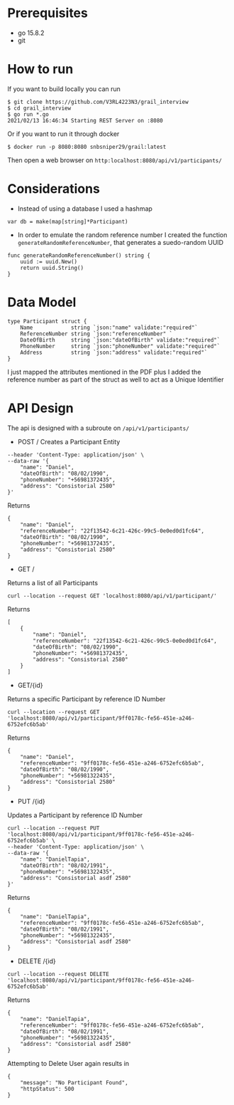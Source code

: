 # Prerequisites

- go 15.8.2
- git


# How to run

If you want to build locally you can run 
```
$ git clone https://github.com/V3RL4223N3/grail_interview
$ cd grail_interview
$ go run *.go
2021/02/13 16:46:34 Starting REST Server on :8080
```

Or if you want to run it through docker

```
$ docker run -p 8080:8080 snbsniper29/grail:latest
```

Then open a web browser on `http:localhost:8080/api/v1/participants/`

# Considerations

- Instead of using a database I used a hashmap
```
var db = make(map[string]*Participant)
```

- In order to emulate the random reference number I created the function `generateRandomReferenceNumber`, that generates a suedo-random UUID 
```
func generateRandomReferenceNumber() string {
	uuid := uuid.New()
	return uuid.String()
}

```

# Data Model

```
type Participant struct {
	Name            string `json:"name" validate:"required"`
	ReferenceNumber string `json:"referenceNumber" `
	DateOfBirth     string `json:"dateOfBirth" validate:"required"`
	PhoneNumber     string `json:"phoneNumber" validate:"required"`
	Address         string `json:"address" validate:"required"`
}
```
I just mapped the attributes mentioned in the PDF plus I added the reference number as part of the struct as well to act as a Unique Identifier


# API Design

The api is designed with a subroute on `/api/v1/participants/`

- POST /
Creates a Participant Entity


```curl --location --request POST 'localhost:8080/api/v1/participant/' \
--header 'Content-Type: application/json' \
--data-raw '{
    "name": "Daniel",
    "dateOfBirth": "08/02/1990",
    "phoneNumber": "+56981372435",
    "address": "Consistorial 2580"
}'

```

Returns

```
{
    "name": "Daniel",
    "referenceNumber": "22f13542-6c21-426c-99c5-0e0ed0d1fc64",
    "dateOfBirth": "08/02/1990",
    "phoneNumber": "+56981372435",
    "address": "Consistorial 2580"
}

```


- GET / 

Returns a list of all Participants

```
curl --location --request GET 'localhost:8080/api/v1/participant/'

```

Returns

```
[
    {
        "name": "Daniel",
        "referenceNumber": "22f13542-6c21-426c-99c5-0e0ed0d1fc64",
        "dateOfBirth": "08/02/1990",
        "phoneNumber": "+56981372435",
        "address": "Consistorial 2580"
    }
]
```


- GET/{id}

Returns a specific Participant by reference ID Number

```
curl --location --request GET 'localhost:8080/api/v1/participant/9ff0178c-fe56-451e-a246-6752efc6b5ab'
```

Returns

```
{
    "name": "Daniel",
    "referenceNumber": "9ff0178c-fe56-451e-a246-6752efc6b5ab",
    "dateOfBirth": "08/02/1990",
    "phoneNumber": "+56981322435",
    "address": "Consistorial 2580"
}

```

- PUT /{id}

Updates a Participant by reference ID Number

```
curl --location --request PUT 'localhost:8080/api/v1/participant/9ff0178c-fe56-451e-a246-6752efc6b5ab' \
--header 'Content-Type: application/json' \
--data-raw '{
    "name": "DanielTapia",
    "dateOfBirth": "08/02/1991",
    "phoneNumber": "+56981322435",
    "address": "Consistorial asdf 2580"
}'
```

Returns 

```
{
    "name": "DanielTapia",
    "referenceNumber": "9ff0178c-fe56-451e-a246-6752efc6b5ab",
    "dateOfBirth": "08/02/1991",
    "phoneNumber": "+56981322435",
    "address": "Consistorial asdf 2580"
}

```


- DELETE /{id}

```
curl --location --request DELETE 'localhost:8080/api/v1/participant/9ff0178c-fe56-451e-a246-6752efc6b5ab'
```

Returns
```
{
    "name": "DanielTapia",
    "referenceNumber": "9ff0178c-fe56-451e-a246-6752efc6b5ab",
    "dateOfBirth": "08/02/1991",
    "phoneNumber": "+56981322435",
    "address": "Consistorial asdf 2580"
}
```

Attempting to Delete User again results in

```
{
    "message": "No Participant Found",
    "httpStatus": 500
}

```